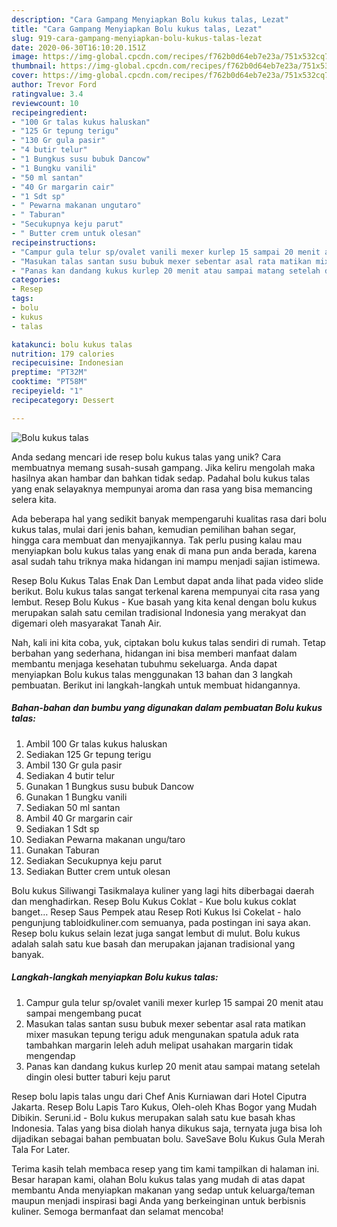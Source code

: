```yaml
---
description: "Cara Gampang Menyiapkan Bolu kukus talas, Lezat"
title: "Cara Gampang Menyiapkan Bolu kukus talas, Lezat"
slug: 919-cara-gampang-menyiapkan-bolu-kukus-talas-lezat
date: 2020-06-30T16:10:20.151Z
image: https://img-global.cpcdn.com/recipes/f762b0d64eb7e23a/751x532cq70/bolu-kukus-talas-foto-resep-utama.jpg
thumbnail: https://img-global.cpcdn.com/recipes/f762b0d64eb7e23a/751x532cq70/bolu-kukus-talas-foto-resep-utama.jpg
cover: https://img-global.cpcdn.com/recipes/f762b0d64eb7e23a/751x532cq70/bolu-kukus-talas-foto-resep-utama.jpg
author: Trevor Ford
ratingvalue: 3.4
reviewcount: 10
recipeingredient:
- "100 Gr talas kukus haluskan"
- "125 Gr tepung terigu"
- "130 Gr gula pasir"
- "4 butir telur"
- "1 Bungkus susu bubuk Dancow"
- "1 Bungku vanili"
- "50 ml santan"
- "40 Gr margarin cair"
- "1 Sdt sp"
- " Pewarna makanan ungutaro"
- " Taburan"
- "Secukupnya keju parut"
- " Butter crem untuk olesan"
recipeinstructions:
- "Campur gula telur sp/ovalet vanili mexer kurlep 15 sampai 20 menit atau sampai mengembang pucat"
- "Masukan talas santan susu bubuk mexer sebentar asal rata matikan mixer masukan tepung terigu aduk mengunakan spatula aduk rata tambahkan margarin leleh aduh melipat usahakan margarin tidak mengendap"
- "Panas kan dandang kukus kurlep 20 menit atau sampai matang setelah dingin olesi butter taburi keju parut"
categories:
- Resep
tags:
- bolu
- kukus
- talas

katakunci: bolu kukus talas 
nutrition: 179 calories
recipecuisine: Indonesian
preptime: "PT32M"
cooktime: "PT58M"
recipeyield: "1"
recipecategory: Dessert

---
```



![Bolu kukus talas](https://img-global.cpcdn.com/recipes/f762b0d64eb7e23a/751x532cq70/bolu-kukus-talas-foto-resep-utama.jpg)

Anda sedang mencari ide resep bolu kukus talas yang unik? Cara membuatnya memang susah-susah gampang. Jika keliru mengolah maka hasilnya akan hambar dan bahkan tidak sedap. Padahal bolu kukus talas yang enak selayaknya mempunyai aroma dan rasa yang bisa memancing selera kita.

Ada beberapa hal yang sedikit banyak mempengaruhi kualitas rasa dari bolu kukus talas, mulai dari jenis bahan, kemudian pemilihan bahan segar, hingga cara membuat dan menyajikannya. Tak perlu pusing kalau mau menyiapkan bolu kukus talas yang enak di mana pun anda berada, karena asal sudah tahu triknya maka hidangan ini mampu menjadi sajian istimewa.

Resep Bolu Kukus Talas Enak Dan Lembut dapat anda lihat pada video slide berikut. Bolu kukus talas sangat terkenal karena mempunyai cita rasa yang lembut. Resep Bolu Kukus - Kue basah yang kita kenal dengan bolu kukus merupakan salah satu cemilan tradisional Indonesia yang merakyat dan digemari oleh masyarakat Tanah Air.


Nah, kali ini kita coba, yuk, ciptakan bolu kukus talas sendiri di rumah. Tetap berbahan yang sederhana, hidangan ini bisa memberi manfaat dalam membantu menjaga kesehatan tubuhmu sekeluarga. Anda dapat menyiapkan Bolu kukus talas menggunakan 13 bahan dan 3 langkah pembuatan. Berikut ini langkah-langkah untuk membuat hidangannya.

<!--inarticleads1-->

##### Bahan-bahan dan bumbu yang digunakan dalam pembuatan Bolu kukus talas:

1. Ambil 100 Gr talas kukus haluskan
1. Sediakan 125 Gr tepung terigu
1. Ambil 130 Gr gula pasir
1. Sediakan 4 butir telur
1. Gunakan 1 Bungkus susu bubuk Dancow
1. Gunakan 1 Bungku vanili
1. Sediakan 50 ml santan
1. Ambil 40 Gr margarin cair
1. Sediakan 1 Sdt sp
1. Sediakan  Pewarna makanan ungu/taro
1. Gunakan  Taburan
1. Sediakan Secukupnya keju parut
1. Sediakan  Butter crem untuk olesan


Bolu kukus Siliwangi Tasikmalaya kuliner yang lagi hits diberbagai daerah dan menghadirkan. Resep Bolu Kukus Coklat - Kue bolu kukus coklat banget… Resep Saus Pempek atau Resep Roti Kukus Isi Cokelat - halo pengunjung tabloidkuliner.com semuanya, pada postingan ini saya akan. Resep bolu kukus selain lezat juga sangat lembut di mulut. Bolu kukus adalah salah satu kue basah dan merupakan jajanan tradisional yang banyak. 

<!--inarticleads2-->

##### Langkah-langkah menyiapkan Bolu kukus talas:

1. Campur gula telur sp/ovalet vanili mexer kurlep 15 sampai 20 menit atau sampai mengembang pucat
1. Masukan talas santan susu bubuk mexer sebentar asal rata matikan mixer masukan tepung terigu aduk mengunakan spatula aduk rata tambahkan margarin leleh aduh melipat usahakan margarin tidak mengendap
1. Panas kan dandang kukus kurlep 20 menit atau sampai matang setelah dingin olesi butter taburi keju parut


Resep bolu lapis talas ungu dari Chef Anis Kurniawan dari Hotel Ciputra Jakarta. Resep Bolu Lapis Taro Kukus, Oleh-oleh Khas Bogor yang Mudah Dibikin. Seruni.id - Bolu kukus merupakan salah satu kue basah khas Indonesia. Talas yang bisa diolah hanya dikukus saja, ternyata juga bisa loh dijadikan sebagai bahan pembuatan bolu. SaveSave Bolu Kukus Gula Merah Tala For Later. 

Terima kasih telah membaca resep yang tim kami tampilkan di halaman ini. Besar harapan kami, olahan Bolu kukus talas yang mudah di atas dapat membantu Anda menyiapkan makanan yang sedap untuk keluarga/teman maupun menjadi inspirasi bagi Anda yang berkeinginan untuk berbisnis kuliner. Semoga bermanfaat dan selamat mencoba!
